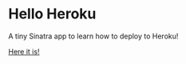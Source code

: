 Hello Heroku
============

A tiny Sinatra app to learn how to deploy to Heroku!

[Here it is!](https://scripttease-hello-heroku.herokuapp.com/ )

